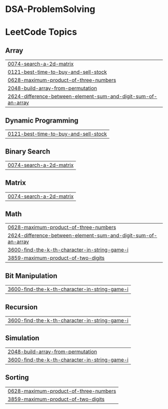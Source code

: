 # DSA-ProblemSolving
<!---LeetCode Topics Start-->
# LeetCode Topics
## Array
|  |
| ------- |
| [0074-search-a-2d-matrix](https://github.com/Gopal7715/DSA-ProblemSolving/tree/master/0074-search-a-2d-matrix) |
| [0121-best-time-to-buy-and-sell-stock](https://github.com/Gopal7715/DSA-ProblemSolving/tree/master/0121-best-time-to-buy-and-sell-stock) |
| [0628-maximum-product-of-three-numbers](https://github.com/Gopal7715/DSA-ProblemSolving/tree/master/0628-maximum-product-of-three-numbers) |
| [2048-build-array-from-permutation](https://github.com/Gopal7715/DSA-ProblemSolving/tree/master/2048-build-array-from-permutation) |
| [2624-difference-between-element-sum-and-digit-sum-of-an-array](https://github.com/Gopal7715/DSA-ProblemSolving/tree/master/2624-difference-between-element-sum-and-digit-sum-of-an-array) |
## Dynamic Programming
|  |
| ------- |
| [0121-best-time-to-buy-and-sell-stock](https://github.com/Gopal7715/DSA-ProblemSolving/tree/master/0121-best-time-to-buy-and-sell-stock) |
## Binary Search
|  |
| ------- |
| [0074-search-a-2d-matrix](https://github.com/Gopal7715/DSA-ProblemSolving/tree/master/0074-search-a-2d-matrix) |
## Matrix
|  |
| ------- |
| [0074-search-a-2d-matrix](https://github.com/Gopal7715/DSA-ProblemSolving/tree/master/0074-search-a-2d-matrix) |
## Math
|  |
| ------- |
| [0628-maximum-product-of-three-numbers](https://github.com/Gopal7715/DSA-ProblemSolving/tree/master/0628-maximum-product-of-three-numbers) |
| [2624-difference-between-element-sum-and-digit-sum-of-an-array](https://github.com/Gopal7715/DSA-ProblemSolving/tree/master/2624-difference-between-element-sum-and-digit-sum-of-an-array) |
| [3600-find-the-k-th-character-in-string-game-i](https://github.com/Gopal7715/DSA-ProblemSolving/tree/master/3600-find-the-k-th-character-in-string-game-i) |
| [3859-maximum-product-of-two-digits](https://github.com/Gopal7715/DSA-ProblemSolving/tree/master/3859-maximum-product-of-two-digits) |
## Bit Manipulation
|  |
| ------- |
| [3600-find-the-k-th-character-in-string-game-i](https://github.com/Gopal7715/DSA-ProblemSolving/tree/master/3600-find-the-k-th-character-in-string-game-i) |
## Recursion
|  |
| ------- |
| [3600-find-the-k-th-character-in-string-game-i](https://github.com/Gopal7715/DSA-ProblemSolving/tree/master/3600-find-the-k-th-character-in-string-game-i) |
## Simulation
|  |
| ------- |
| [2048-build-array-from-permutation](https://github.com/Gopal7715/DSA-ProblemSolving/tree/master/2048-build-array-from-permutation) |
| [3600-find-the-k-th-character-in-string-game-i](https://github.com/Gopal7715/DSA-ProblemSolving/tree/master/3600-find-the-k-th-character-in-string-game-i) |
## Sorting
|  |
| ------- |
| [0628-maximum-product-of-three-numbers](https://github.com/Gopal7715/DSA-ProblemSolving/tree/master/0628-maximum-product-of-three-numbers) |
| [3859-maximum-product-of-two-digits](https://github.com/Gopal7715/DSA-ProblemSolving/tree/master/3859-maximum-product-of-two-digits) |
<!---LeetCode Topics End-->